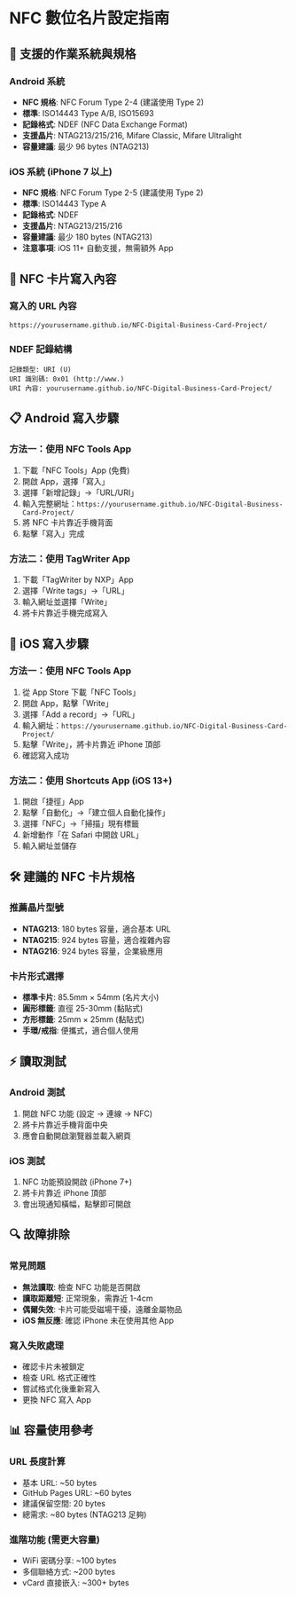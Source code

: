 # NFC 數位名片設定指南

## 📱 支援的作業系統與規格

### Android 系統
- **NFC 規格**: NFC Forum Type 2-4 (建議使用 Type 2)
- **標準**: ISO14443 Type A/B, ISO15693
- **記錄格式**: NDEF (NFC Data Exchange Format)
- **支援晶片**: NTAG213/215/216, Mifare Classic, Mifare Ultralight
- **容量建議**: 最少 96 bytes (NTAG213)

### iOS 系統 (iPhone 7 以上)
- **NFC 規格**: NFC Forum Type 2-5 (建議使用 Type 2)
- **標準**: ISO14443 Type A
- **記錄格式**: NDEF
- **支援晶片**: NTAG213/215/216
- **容量建議**: 最少 180 bytes (NTAG213)
- **注意事項**: iOS 11+ 自動支援，無需額外 App

## 🔧 NFC 卡片寫入內容

### 寫入的 URL 內容
```
https://yourusername.github.io/NFC-Digital-Business-Card-Project/
```

### NDEF 記錄結構
```
記錄類型: URI (U)
URI 識別碼: 0x01 (http://www.)
URI 內容: yourusername.github.io/NFC-Digital-Business-Card-Project/
```

## 📋 Android 寫入步驟

### 方法一：使用 NFC Tools App
1. 下載「NFC Tools」App (免費)
2. 開啟 App，選擇「寫入」
3. 選擇「新增記錄」→「URL/URI」
4. 輸入完整網址：`https://yourusername.github.io/NFC-Digital-Business-Card-Project/`
5. 將 NFC 卡片靠近手機背面
6. 點擊「寫入」完成

### 方法二：使用 TagWriter App
1. 下載「TagWriter by NXP」App
2. 選擇「Write tags」→「URL」
3. 輸入網址並選擇「Write」
4. 將卡片靠近手機完成寫入

## 🍎 iOS 寫入步驟

### 方法一：使用 NFC Tools App
1. 從 App Store 下載「NFC Tools」
2. 開啟 App，點擊「Write」
3. 選擇「Add a record」→「URL」
4. 輸入網址：`https://yourusername.github.io/NFC-Digital-Business-Card-Project/`
5. 點擊「Write」，將卡片靠近 iPhone 頂部
6. 確認寫入成功

### 方法二：使用 Shortcuts App (iOS 13+)
1. 開啟「捷徑」App
2. 點擊「自動化」→「建立個人自動化操作」
3. 選擇「NFC」→「掃描」現有標籤
4. 新增動作「在 Safari 中開啟 URL」
5. 輸入網址並儲存

## 🛠️ 建議的 NFC 卡片規格

### 推薦晶片型號
- **NTAG213**: 180 bytes 容量，適合基本 URL
- **NTAG215**: 924 bytes 容量，適合複雜內容
- **NTAG216**: 924 bytes 容量，企業級應用

### 卡片形式選擇
- **標準卡片**: 85.5mm × 54mm (名片大小)
- **圓形標籤**: 直徑 25-30mm (黏貼式)
- **方形標籤**: 25mm × 25mm (黏貼式)
- **手環/戒指**: 便攜式，適合個人使用

## ⚡ 讀取測試

### Android 測試
1. 開啟 NFC 功能 (設定 → 連線 → NFC)
2. 將卡片靠近手機背面中央
3. 應會自動開啟瀏覽器並載入網頁

### iOS 測試
1. NFC 功能預設開啟 (iPhone 7+)
2. 將卡片靠近 iPhone 頂部
3. 會出現通知橫幅，點擊即可開啟

## 🔍 故障排除

### 常見問題
- **無法讀取**: 檢查 NFC 功能是否開啟
- **讀取距離短**: 正常現象，需靠近 1-4cm
- **偶爾失效**: 卡片可能受磁場干擾，遠離金屬物品
- **iOS 無反應**: 確認 iPhone 未在使用其他 App

### 寫入失敗處理
- 確認卡片未被鎖定
- 檢查 URL 格式正確性
- 嘗試格式化後重新寫入
- 更換 NFC 寫入 App

## 📊 容量使用參考

### URL 長度計算
- 基本 URL: ~50 bytes
- GitHub Pages URL: ~60 bytes  
- 建議保留空間: 20 bytes
- 總需求: ~80 bytes (NTAG213 足夠)

### 進階功能 (需更大容量)
- WiFi 密碼分享: ~100 bytes
- 多個聯絡方式: ~200 bytes
- vCard 直接嵌入: ~300+ bytes